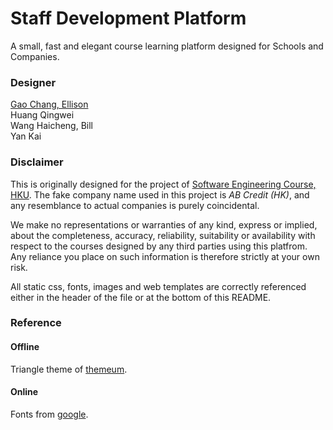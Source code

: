 # Staff Development Platform

A small, fast and elegant course learning platform designed for Schools and Companies.

### Designer
[Gao Chang, Ellison](http://hk.linkedin.com/in/irsisyphus "linkedin")<br>
Huang Qingwei<br>
Wang Haicheng, Bill<br>
Yan Kai<br>


### Disclaimer
This is originally designed for the project of [Software Engineering Course, HKU](http://www.cs.hku.hk/programme/course_info.jsp?infile=2016/comp3297.html "HKU COMP3297 Introduction to Software Engineering"). The fake company name used in this project is _AB Credit (HK)_, and any resemblance to actual companies is purely coincidental.<br>

We make no representations or warranties of any kind, express or implied, about the completeness, accuracy, reliability, suitability or availability with respect to the courses designed by any third parties using this platfrom. Any reliance you place on such information is therefore strictly at your own risk.<br>

All static css, fonts, images and web templates are correctly referenced either in the header of the file or at the bottom of this README.<br>



### Reference
#### Offline
Triangle theme of [themeum](http://www.themeum.com "themeum").
#### Online
Fonts from [google](http://fonts.googleapis.com "googleapis").
